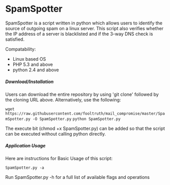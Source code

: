 SpamSpotter
============

SpamSpotter is a script written in python which allows users to identify the source of outgoing spam on a linux server. This script also verifies whether 
the IP address of a server is blacklisted and if the 3-way DNS check is satisfied.

Compatability:

- Linux based OS
- PHP 5.3 and above
- python 2.4 and above


<h5>Download/Installation</h5>

Users can download the entire repository by using 'git clone' followed by the cloning URL above. Alternatively, use the following:

```wget https://raw.githubusercontent.com/fooltruth/mail_compromise/master/SpamSpotter.py -O SpamSpotter.py```
```python SpamSpotter.py```

The execute bit (chmod +x SpamSpotter.py) can be added so that the script can be executed without calling python directly.

<h5>Application Usage</h5>

Here are instructions for Basic Usage of this script:

```SpamSpotter.py -a ```

Run SpamSpotter.py -h for a full list of available flags and operations

